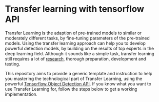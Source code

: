 # Transfer learning with tensorflow API

Transfer Learning is the adaption of pre-trained models to similar or moderately different tasks, by fine-tuning parameters of the pre-trained models. Using the transfer learning approach can help you to develop powerful detection models, by building on the results of top experts in the deep learning field. Although it sounds like a simple task, transfer learning still requires a lot of [research](https://machinelearningmastery.com/transfer-learning-for-deep-learning/), thorough preparation, development and testing. 

This repository aims to provide a generic template and instruction to help you mastering the technological part of Transfer Learning, using the powerful [Tensorflow Object Detection API](https://github.com/tensorflow/models/tree/master/research/object_detection). If you know what you want to use Transfer Learning for, follow the steps below to get a working implementation. 
